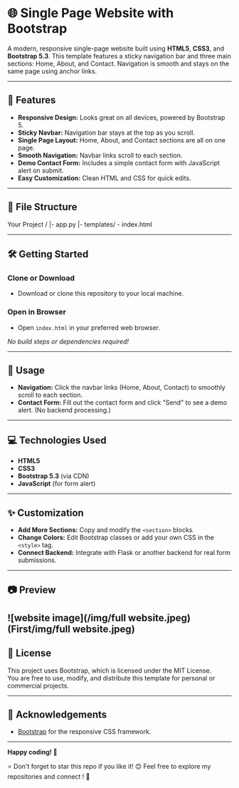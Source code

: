 # 🌐 Single Page Website with Bootstrap

A modern, responsive single-page website built using **HTML5**, **CSS3**, and **Bootstrap 5.3**. This template features a sticky navigation bar and three main sections: Home, About, and Contact. Navigation is smooth and stays on the same page using anchor links.

---

## 🚀 Features

- **Responsive Design:** Looks great on all devices, powered by Bootstrap 5.
- **Sticky Navbar:** Navigation bar stays at the top as you scroll.
- **Single Page Layout:** Home, About, and Contact sections are all on one page.
- **Smooth Navigation:** Navbar links scroll to each section.
- **Demo Contact Form:** Includes a simple contact form with JavaScript alert on submit.
- **Easy Customization:** Clean HTML and CSS for quick edits.

---

## 📁 File Structure

Your Project / 
  |- app.py
  |- templates/
    - index.html


---

## 🛠️ Getting Started

### Clone or Download

- Download or clone this repository to your local machine.

### Open in Browser

- Open `index.html` in your preferred web browser.

_No build steps or dependencies required!_

---

## 📝 Usage

- **Navigation:** Click the navbar links (Home, About, Contact) to smoothly scroll to each section.
- **Contact Form:** Fill out the contact form and click "Send" to see a demo alert. (No backend processing.)

---

## 💻 Technologies Used

- **HTML5**
- **CSS3**
- **Bootstrap 5.3** (via CDN)
- **JavaScript** (for form alert)

---

## ✨ Customization

- **Add More Sections:** Copy and modify the `<section>` blocks.
- **Change Colors:** Edit Bootstrap classes or add your own CSS in the `<style>` tag.
- **Connect Backend:** Integrate with Flask or another backend for real form submissions.

---

## 📷 Preview

![website image](/img/full website.jpeg)
(First/img/full website.jpeg)
---

## 📄 License

This project uses Bootstrap, which is licensed under the MIT License.  
You are free to use, modify, and distribute this template for personal or commercial projects.

---

## 🙏 Acknowledgements

- [Bootstrap](https://getbootstrap.com/) for the responsive CSS framework.

---


**Happy coding! 🚀**

⭐ Don't forget to star this repo if you like it! 😊
Feel free to explore my repositories and connect ! 🚀
